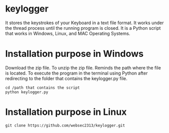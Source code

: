 # keylogger
It stores the keystrokes of your Keyboard in a text file format. It works under the thread process until the running program is closed.
It is a Python script that works in Windows, Linux, and MAC Operating Systems.

# Installation purpose in Windows
Download the zip file.
To unzip the zip file.
Reminds the path where the file is located.
To execute the program in the terminal using Python after redirecting to the folder that contains the keylogger.py file.

```
cd /path that contains the script
python keylogger.py
```

# Installation purpose in Linux

```
git clone https://github.com/websec2313/keylogger.git
```
